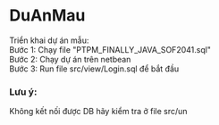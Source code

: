# DuAnMau
Triển khai dự án mẫu: 
<br>
Bước 1: Chạy file "PTPM_FINALLY_JAVA_SOF2041.sql"
<br>
Bước 2: Chạy dự án trên netbean
<br>
Bước 3: Run file src/view/Login.sql để bắt đầu
<h3>Lưu ý: </h3>
Không kết nối được DB hãy kiểm tra ở file src/un
